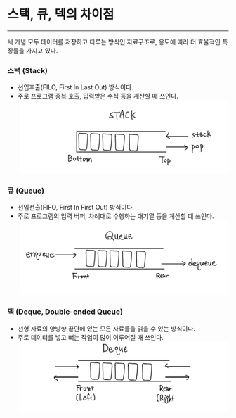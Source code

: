 스택, 큐, 덱의 차이점
=================

-----------------

세 개념 모두 데이터를 저장하고 다루는 방식인 자료구조로,
용도에 따라 더 효율적인 특징들을 가지고 있다.

### 스택 (Stack)
- 선입후출(FILO, First In Last Out) 방식이다.
- 주로 프로그램 중복 호출, 입력받은 수식 등을 계산할 때 쓰인다.
![stack image](1_stack.jpg)

### 큐 (Queue)
- 선입선출(FIFO, First In First Out) 방식이다.
- 주로 프로그램의 입력 버퍼, 차례대로 수행하는 대기열 등을 계산할 떄 쓰인다.
![queue image](2_queue.jpeg)

### 덱 (Deque, Double-ended Queue)
- 선형 자료의 양방향 끝단에 있는 모든 자료들을 읽을 수 있는 방식이다.
- 주로 데이터를 넣고 뺴는 작업이 많이 이루어질 때 쓰인다.     
![deque image](3_deque.jpeg)
